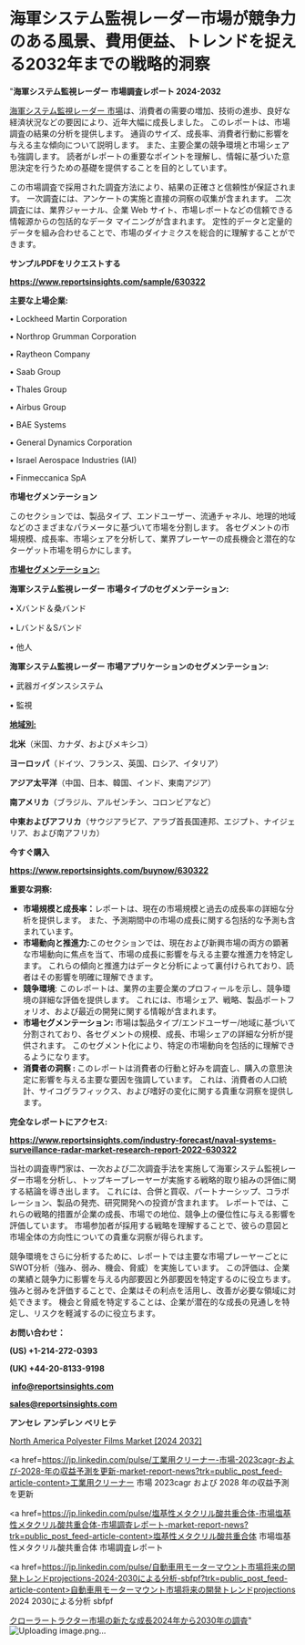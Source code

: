 # 海軍システム監視レーダー市場が競争力のある風景、費用便益、トレンドを捉える2032年までの戦略的洞察

"<strong>海軍システム監視レーダー 市場調査レポート 2024-2032</strong>

<a href=https://www.reportsinsights.com/sample/630322>海軍システム監視レーダー 市場</a>は、消費者の需要の増加、技術の進歩、良好な経済状況などの要因により、近年大幅に成長しました。 このレポートは、市場調査の結果の分析を提供します。 通貨のサイズ、成長率、消費者行動に影響を与える主な傾向について説明します。 また、主要企業の競争環境と市場シェアも強調します。 読者がレポートの重要なポイントを理解し、情報に基づいた意思決定を行うための基礎を提供することを目的としています。

この市場調査で採用された調査方法により、結果の正確さと信頼性が保証されます。 一次調査には、アンケートの実施と直接の洞察の収集が含まれます。 二次調査には、業界ジャーナル、企業 Web サイト、市場レポートなどの信頼できる情報源からの包括的なデータ マイニングが含まれます。 定性的データと定量的データを組み合わせることで、市場のダイナミクスを総合的に理解することができます。

<strong><b>サンプルPDFをリクエストする</b></strong>

<a href=https://www.reportsinsights.com/sample/630322><strong><u>https://www.reportsinsights.com/sample/630322</u></strong></a>

<strong>主要な上場企業:</strong>

• Lockheed Martin Corporation

• Northrop Grumman Corporation

• Raytheon Company

• Saab Group

• Thales Group

• Airbus Group

• BAE Systems

• General Dynamics Corporation

• Israel Aerospace Industries (IAI)

• Finmeccanica SpA

<strong>市場セグメンテーション</strong>

このセクションでは、製品タイプ、エンドユーザー、流通チャネル、地理的地域などのさまざまなパラメータに基づいて市場を分割します。 各セグメントの市場規模、成長率、市場シェアを分析して、業界プレーヤーの成長機会と潜在的なターゲット市場を明らかにします。

<strong><u>市場セグメンテーション</u></strong><strong><u>:</u></strong>

<strong>海軍システム監視レーダー 市場タイプのセグメンテーション:</strong>

• Xバンド＆桑バンド

• Lバンド＆Sバンド

• 他人

<strong>海軍システム監視レーダー 市場アプリケーションのセグメンテーション:</strong>

• 武器ガイダンスシステム

• 監視

<strong><u>地域別</u></strong><strong><u>:</u></strong>

<strong>北米</strong>（米国、カナダ、およびメキシコ）

<strong>ヨーロッパ</strong>（ドイツ、フランス、英国、ロシア、イタリア）

<strong>アジア太平洋</strong>（中国、日本、韓国、インド、東南アジア）

<strong>南アメリカ</strong>（ブラジル、アルゼンチン、コロンビアなど）

<strong>中東およびアフリカ</strong>（サウジアラビア、アラブ首長国連邦、エジプト、ナイジェリア、および南アフリカ）

<strong>今すぐ購入</strong>

<a href=https://www.reportsinsights.com/buynow/630322><strong><u>https://www.reportsinsights.com/buynow/630322</u></strong></a>

<strong>重要な洞察:</strong>
<ul>
  <li><strong>市場規模と成長率：</strong>レポートは、現在の市場規模と過去の成長率の詳細な分析を提供します。 また、予測期間中の市場の成長に関する包括的な予測も含まれています。</li>
  <li><strong>市場動向と推進力:</strong>このセクションでは、現在および新興市場の両方の顕著な市場動向に焦点を当て、市場の成長に影響を与える主要な推進力を特定します。 これらの傾向と推進力はデータと分析によって裏付けられており、読者はその影響を明確に理解できます。</li>
  <li><strong>競争環境</strong>: このレポートは、業界の主要企業のプロフィールを示し、競争環境の詳細な評価を提供します。 これには、市場シェア、戦略、製品ポートフォリオ、および最近の開発に関する情報が含まれます。</li>
  <li><strong>市場セグメンテーション: </strong>市場は製品タイプ/エンドユーザー/地域に基づいて分割されており、各セグメントの規模、成長、市場シェアの詳細な分析が提供されます。 このセグメント化により、特定の市場動向を包括的に理解できるようになります。</li>
  <li><strong>消費者の洞察 : </strong>このレポートは消費者の行動と好みを調査し、購入の意思決定に影響を与える主要な要因を強調しています。 これは、消費者の人口統計、サイコグラフィックス、および嗜好の変化に関する貴重な洞察を提供します。</li>
</ul>
<strong>完全なレポートにアクセス:</strong>

<a href=https://www.reportsinsights.com/industry-forecast/naval-systems-surveillance-radar-market-research-report-2022-630322><strong><u><b>https://www.reportsinsights.com/industry-forecast/naval-systems-surveillance-radar-market-research-report-2022-630322</b></u></strong></a>

当社の調査専門家は、一次および二次調査手法を実施して海軍システム監視レーダー市場を分析し、トップキープレーヤーが実施する戦略的取り組みの評価に関する結論を導き出します。 これには、合併と買収、パートナーシップ、コラボレーション、製品の発売、研究開発への投資が含まれます。 レポートでは、これらの戦略的措置が企業の成長、市場での地位、競争上の優位性に与える影響を評価しています。 市場参加者が採用する戦略を理解することで、彼らの意図と市場全体の方向性についての貴重な洞察が得られます。

競争環境をさらに分析するために、レポートでは主要な市場プレーヤーごとにSWOT分析（強み、弱み、機会、脅威）を実施しています。 この評価は、企業の業績と競争力に影響を与える内部要因と外部要因を特定するのに役立ちます。 強みと弱みを評価することで、企業はその利点を活用し、改善が必要な領域に対処できます。 機会と脅威を特定することは、企業が潜在的な成長の見通しを特定し、リスクを軽減するのに役立ちます。

<strong>お問い合わせ：</strong>

<strong>(US) +1-214-272-0393</strong>

<strong>(UK) +44-20-8133-9198</strong>

<strong> </strong><a href=info@reportsinsights.com><strong><u>info@reportsinsights.com</u></strong></a>

<a href=sales@reportsinsights.com><strong><u>sales@reportsinsights.com</u></strong></a>

<strong>アンセレ アンデレン ベリヒテ</strong>

<a href=https://www.linkedin.com/pulse/north-america-polyester-films-market-emerging-research-zkwme/>North America Polyester Films Market [2024 2032]</a>

<a href=https://jp.linkedin.com/pulse/工業用クリーナー-市場-2023cagr-および-2028-年の収益予測を更新-market-report-news?trk=public_post_feed-article-content>工業用クリーナー 市場 2023cagr および 2028 年の収益予測を更新</a>

<a href=https://jp.linkedin.com/pulse/塩基性メタクリル酸共重合体-市場塩基性メタクリル酸共重合体-市場調査レポート-market-report-news?trk=public_post_feed-article-content>塩基性メタクリル酸共重合体 市場塩基性メタクリル酸共重合体 市場調査レポート</a>

<a href=https://jp.linkedin.com/pulse/自動車用モーターマウント市場将来の開発トレンドprojections-2024-2030による分析-sbfpf?trk=public_post_feed-article-content>自動車用モーターマウント市場将来の開発トレンドprojections 2024 2030による分析 sbfpf</a>

<a href=https://www.linkedin.com/pulse/クローラートラクター市場の新たな成長2024年から2030年の調査-reports-insights-expert-ynv1f/>クローラートラクター市場の新たな成長2024年から2030年の調査</a>"
![Uploading image.png…]()
